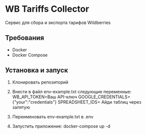 # WB Tariffs Collector

Сервис для сбора и экспорта тарифов Wildberries

## Требования

- Docker
- Docker Compose

## Установка и запуск

1. Клонировать репозиторий
2. Внести в файл env-example.txt следующие переменные:
WB_API_TOKEN=Ваш API-ключ
GOOGLE_CREDENTIALS={"your":"credentials"}
SPREADSHEET_IDS= Айди таблиц через запятую
3. Переименовать env-example.txt в .env


3. Запустить приложение:
docker-compose up -d